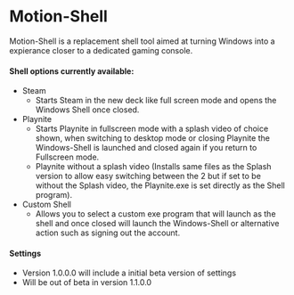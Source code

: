 # Motion-Shell

Motion-Shell is a replacement shell tool aimed at turning Windows into a expierance closer to a dedicated gaming console.

#### Shell options currently available:
- Steam
  - Starts Steam in the new deck like full screen mode and opens the Windows Shell once closed.
- Playnite
  - Starts Playnite in fullscreen mode with a splash video of choice shown, when switching to desktop mode or closing Playnite the Windows-Shell is launched and closed again if you return to Fullscreen mode.
  - Playnite without a splash video (Installs same files as the Splash version to allow easy switching between the 2 but if set to be without the Splash video, the Playnite.exe is set directly as the Shell program).
- Custom Shell
  - Allows you to select a custom exe program that will launch as the shell and once closed will launch the Windows-Shell or alternative action such as signing out the account.

#### Settings
- Version 1.0.0.0 will include a initial beta version of settings
 - Will be out of beta in version 1.1.0.0
